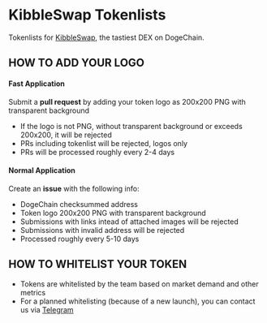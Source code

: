 # KibbleSwap Tokenlists

Tokenlists for [KibbleSwap](https://www.kibbleswap.dog/), the tastiest DEX on DogeChain.

## HOW TO ADD YOUR LOGO

#### Fast Application

Submit a **pull request** by adding your token logo as 200x200 PNG with transparent background

- If the logo is not PNG, without transparent background or exceeds 200x200, it will be rejected
- PRs including tokenlist will be rejected, logos only
- PRs will be processed roughly every 2-4 days

#### Normal Application

Create an **issue** with the following info:

- DogeChain checksummed address
- Token logo 200x200 PNG with transparent background
- Submissions with links intead of attached images will be rejected
- Submissions with invalid address will be rejected
- Processed roughly every 5-10 days

## HOW TO WHITELIST YOUR TOKEN

- Tokens are whitelisted by the team based on market demand and other metrics
- For a planned whitelisting (because of a new launch), you can contact us via [Telegram](https://t.me/KibbleSwap)
